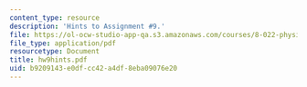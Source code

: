 ```yaml
---
content_type: resource
description: 'Hints to Assignment #9.'
file: https://ol-ocw-studio-app-qa.s3.amazonaws.com/courses/8-022-physics-ii-electricity-and-magnetism-fall-2002/b9209143e0dfcc42a4df8eba09076e20_hw9hints.pdf
file_type: application/pdf
resourcetype: Document
title: hw9hints.pdf
uid: b9209143-e0df-cc42-a4df-8eba09076e20
---
```

